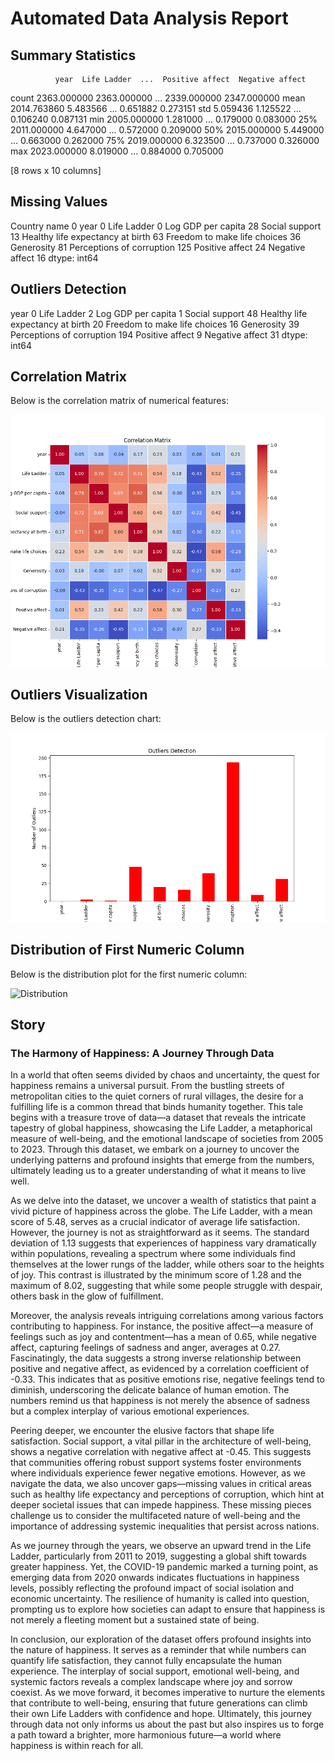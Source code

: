 # Automated Data Analysis Report

## Summary Statistics
              year  Life Ladder  ...  Positive affect  Negative affect
count  2363.000000  2363.000000  ...      2339.000000      2347.000000
mean   2014.763860     5.483566  ...         0.651882         0.273151
std       5.059436     1.125522  ...         0.106240         0.087131
min    2005.000000     1.281000  ...         0.179000         0.083000
25%    2011.000000     4.647000  ...         0.572000         0.209000
50%    2015.000000     5.449000  ...         0.663000         0.262000
75%    2019.000000     6.323500  ...         0.737000         0.326000
max    2023.000000     8.019000  ...         0.884000         0.705000

[8 rows x 10 columns]

## Missing Values
Country name                          0
year                                  0
Life Ladder                           0
Log GDP per capita                   28
Social support                       13
Healthy life expectancy at birth     63
Freedom to make life choices         36
Generosity                           81
Perceptions of corruption           125
Positive affect                      24
Negative affect                      16
dtype: int64

## Outliers Detection
year                                  0
Life Ladder                           2
Log GDP per capita                    1
Social support                       48
Healthy life expectancy at birth     20
Freedom to make life choices         16
Generosity                           39
Perceptions of corruption           194
Positive affect                       9
Negative affect                      31
dtype: int64

## Correlation Matrix
Below is the correlation matrix of numerical features:

![Correlation Matrix](correlation_matrix.png)

## Outliers Visualization
Below is the outliers detection chart:

![Outliers](outliers.png)
## Distribution of First Numeric Column
Below is the distribution plot for the first numeric column:

![Distribution](distribution_*.png)
## Story
### The Harmony of Happiness: A Journey Through Data

In a world that often seems divided by chaos and uncertainty, the quest for happiness remains a universal pursuit. From the bustling streets of metropolitan cities to the quiet corners of rural villages, the desire for a fulfilling life is a common thread that binds humanity together. This tale begins with a treasure trove of data—a dataset that reveals the intricate tapestry of global happiness, showcasing the Life Ladder, a metaphorical measure of well-being, and the emotional landscape of societies from 2005 to 2023. Through this dataset, we embark on a journey to uncover the underlying patterns and profound insights that emerge from the numbers, ultimately leading us to a greater understanding of what it means to live well.

As we delve into the dataset, we uncover a wealth of statistics that paint a vivid picture of happiness across the globe. The Life Ladder, with a mean score of 5.48, serves as a crucial indicator of average life satisfaction. However, the journey is not as straightforward as it seems. The standard deviation of 1.13 suggests that experiences of happiness vary dramatically within populations, revealing a spectrum where some individuals find themselves at the lower rungs of the ladder, while others soar to the heights of joy. This contrast is illustrated by the minimum score of 1.28 and the maximum of 8.02, suggesting that while some people struggle with despair, others bask in the glow of fulfillment.

Moreover, the analysis reveals intriguing correlations among various factors contributing to happiness. For instance, the positive affect—a measure of feelings such as joy and contentment—has a mean of 0.65, while negative affect, capturing feelings of sadness and anger, averages at 0.27. Fascinatingly, the data suggests a strong inverse relationship between positive and negative affect, as evidenced by a correlation coefficient of -0.33. This indicates that as positive emotions rise, negative feelings tend to diminish, underscoring the delicate balance of human emotion. The numbers remind us that happiness is not merely the absence of sadness but a complex interplay of various emotional experiences.

Peering deeper, we encounter the elusive factors that shape life satisfaction. Social support, a vital pillar in the architecture of well-being, shows a negative correlation with negative affect at -0.45. This suggests that communities offering robust support systems foster environments where individuals experience fewer negative emotions. However, as we navigate the data, we also uncover gaps—missing values in critical areas such as healthy life expectancy and perceptions of corruption, which hint at deeper societal issues that can impede happiness. These missing pieces challenge us to consider the multifaceted nature of well-being and the importance of addressing systemic inequalities that persist across nations.

As we journey through the years, we observe an upward trend in the Life Ladder, particularly from 2011 to 2019, suggesting a global shift towards greater happiness. Yet, the COVID-19 pandemic marked a turning point, as emerging data from 2020 onwards indicates fluctuations in happiness levels, possibly reflecting the profound impact of social isolation and economic uncertainty. The resilience of humanity is called into question, prompting us to explore how societies can adapt to ensure that happiness is not merely a fleeting moment but a sustained state of being.

In conclusion, our exploration of the dataset offers profound insights into the nature of happiness. It serves as a reminder that while numbers can quantify life satisfaction, they cannot fully encapsulate the human experience. The interplay of social support, emotional well-being, and systemic factors reveals a complex landscape where joy and sorrow coexist. As we move forward, it becomes imperative to nurture the elements that contribute to well-being, ensuring that future generations can climb their own Life Ladders with confidence and hope. Ultimately, this journey through data not only informs us about the past but also inspires us to forge a path toward a brighter, more harmonious future—a world where happiness is within reach for all.
